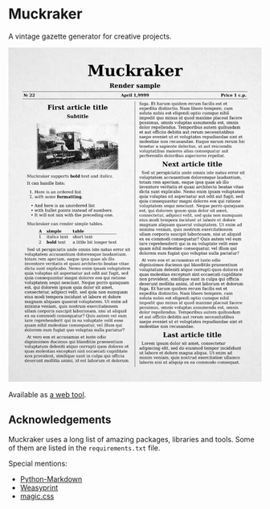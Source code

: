 # Muckraker
A vintage gazette generator for creative projects.

![Issue sample](./media/issue.png)

Available as [a web tool](http://muckraker.kmiziz.xyz).

## Acknowledgements
Muckraker uses a long list of amazing packages, libraries and tools.
Some of them are listed in the `requirements.txt` file.

Special mentions:
- [Python-Markdown](https://github.com/Python-Markdown/markdown)
- [Weasyprint](https://github.com/Kozea/WeasyPrint)
- [magic.css](https://css.winterveil.net/)
